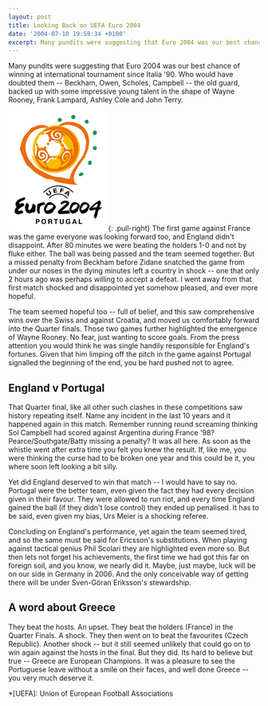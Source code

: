 ```yaml
---
layout: post
title: Looking Back on UEFA Euro 2004
date: '2004-07-10 19:58:34 +0100'
excerpt: Many pundits were suggesting that Euro 2004 was our best chance of winning at international tournament since Italia '90, and who would have doubted them.
---
```

Many pundits were suggesting that Euro 2004 was our best chance of winning at international tournament since Italia '90. Who would have doubted them -- Beckham, Owen, Scholes, Campbell -- the old guard, backed up with some impressive young talent in the shape of Wayne Rooney, Frank Lampard, Ashley Cole and John Terry.

![Euro 2004 logo](/assets/images/2004/07/euro_2004.png){: .pull-right} The first game against France was the game everyone was looking forward too, and England didn't disappoint. After 80 minutes we were beating the holders 1-0 and not by fluke either. The ball was being passed and the team seemed together. But a missed penalty from Beckham before Zidane snatched the game from under our noses in the dying minutes left a country in shock -- one that only 2 hours ago was perhaps willing to accept a defeat. I went away from that first match shocked and disappointed yet somehow pleased, and ever more hopeful.

The team seemed hopeful too -- full of belief, and this saw comprehensive wins over the Swiss and against Croatia, and moved us comfortably forward into the Quarter finals. Those two games further highlighted the emergence of Wayne Rooney. No fear, just wanting to score goals. From the press attention you would think he was single handily responsible for England's fortunes. Given that him limping off the pitch in the game against Portugal signalled the beginning of the end, you be hard pushed not to agree.


## England v Portugal
That Quarter final, like all other such clashes in these competitions saw history repeating itself. Name any incident in the last 10 years and it happened again in this match. Remember running round screaming thinking Sol Campbell had scored against Argentina during France '98? Pearce/Southgate/Batty missing a penalty? It was all here. As soon as the whistle went after extra time you felt you knew the result. If, like me, you were thinking the curse had to be broken one year and this could be it, you where soon left looking a bit silly.

Yet did England deserved to win that match -- I would have to say no. Portugal were the better team, even given the fact they had every decision given in their favour. They were allowed to run riot, and every time England gained the ball (if they didn't lose control) they ended up penalised. It has to be said, even given my bias, Urs Meier is a shocking referee.

Concluding on England's performance, yet again the team seemed tired, and so the same must be said for Ericsson's substitutions. When playing against tactical genius Phil Scolari they are highlighted even more so. But then lets not forget his achievements, the first time we had got this far on foreign soil, and you know, we nearly did it. Maybe, just maybe, luck will be on our side in Germany in 2006. And the only conceivable way of getting there will be under Sven-Göran Eriksson's stewardship.

## A word about Greece
They beat the hosts. An upset. They beat the holders (France) in the Quarter Finals. A shock. They then went on to beat the favourites (Czech Republic). Another shock -- but it still seemed unlikely that could go on to win again against the hosts in the final. But they did. Its hard to believe but true -- Greece are European Champions. It was a pleasure to see the Portuguese leave without a smile on their faces, and well done Greece -- you very much deserve it.

*[UEFA]: Union of European Football Associations